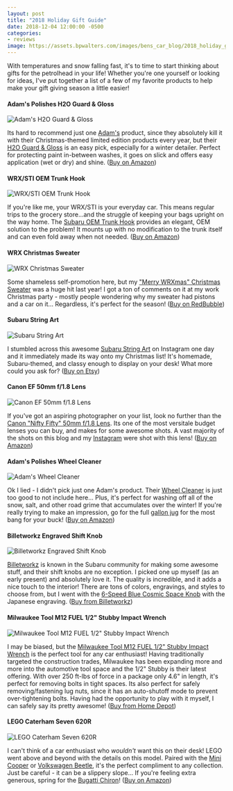 ```yaml
---
layout: post
title: "2018 Holiday Gift Guide"
date: 2018-12-04 12:00:00 -0500
categories:
- reviews
image: https://assets.bpwalters.com/images/bens_car_blog/2018_holiday_gift_guide/bcb_christmas_2018.jpg
---
```


<span class="is-first-letter">W</span>ith temperatures and snow falling fast, it's to time to start thinking about gifts for the petrolhead in your life! Whether you're one yourself or looking for ideas, I've put together a list of a few of my favorite products to help make your gift giving season a little easier!

#### Adam's Polishes H2O Guard & Gloss

![Adam's H2O Guard & Gloss](https://assets.bpwalters.com/images/bens_car_blog/2018_holiday_gift_guide/adams_h2o.png)

Its hard to recommend just one [Adam's](https://adamspolishes.com/) product, since they absolutely kill it with their Christmas-themed limited edition products every year, but their [H2O Guard & Gloss](https://amzn.to/2PhixWh) is an easy pick, especially for a winter detailer. Perfect for protecting paint in-between washes, it goes on slick and offers easy application (wet or dry) and shine. ([Buy on Amazon](https://amzn.to/2PhixWh))

#### WRX/STI OEM Trunk Hook

![WRX/STI OEM Trunk Hook](https://assets.bpwalters.com/images/bens_car_blog/2018_holiday_gift_guide/trunk_hook.png)

If you're like me, your WRX/STI is your everyday car. This means regular trips to the grocery store...and the struggle of keeping your bags upright on the way home. The [Subaru OEM Trunk Hook](https://amzn.to/2UgnBOi) provides an elegant, OEM solution to the problem! It mounts up with no modification to the trunk itself and can even fold away when not needed. ([Buy on Amazon](https://amzn.to/2UgnBOi))

#### WRX Christmas Sweater

![WRX Christmas Sweater](https://assets.bpwalters.com/images/bens_car_blog/2018_holiday_gift_guide/wrx_sweater.png)

Some shameless self-promotion here, but my ["Merry WRXmas" Christmas Sweater](https://www.redbubble.com/people/turbosandtees/works/29190585-merry-wrxmas?p=lightweight-raglan-sweatshirt) was a huge hit last year! I got a ton of comments on it at my work Christmas party - mostly people wondering why my sweater had pistons and a car on it... Regardless, it's perfect for the season! ([Buy on RedBubble](https://www.redbubble.com/people/turbosandtees/works/29190585-merry-wrxmas?p=lightweight-raglan-sweatshirt))

#### Subaru String Art

![Subaru String Art](https://assets.bpwalters.com/images/bens_car_blog/2018_holiday_gift_guide/string_art.jpg)

I stumbled across this awesome [Subaru String Art](https://www.etsy.com/listing/581787226/subaru-car-lover-gift-string-art-decor) on Instagram one day and it immediately made its way onto my Christmas list! It's homemade, Subaru-themed, and classy enough to display on your desk! What more could you ask for? ([Buy on Etsy](https://www.etsy.com/listing/581787226/subaru-car-lover-gift-string-art-decor))

#### Canon EF 50mm f/1.8 Lens

![Canon EF 50mm f/1.8 Lens](https://assets.bpwalters.com/images/bens_car_blog/2018_holiday_gift_guide/canon_50mm.jpg)

If you've got an aspiring photographer on your list, look no further than the [Canon "Nifty Fifty" 50mm f/1.8 Lens](https://amzn.to/2OUIMSF). Its one of the most versitale budget lenses you can buy, and makes for some awesome shots. A vast majority of the shots on this blog and my [Instagram](https://instagram.com/benscarblog) were shot with this lens! ([Buy on Amazon](https://amzn.to/2OUIMSF))

#### Adam's Polishes Wheel Cleaner

![Adam's Wheel Cleaner](https://assets.bpwalters.com/images/bens_car_blog/2018_holiday_gift_guide/adams_wheel_cleaner.png)

Ok I lied - I didn't pick just one Adam's product. Their [Wheel Cleaner](https://amzn.to/2PkxeYx) is just too good to not include here... Plus, it's perfect for washing off all of the snow, salt, and other road grime that accumulates over the winter! If you're really trying to make an impression, go for the full [gallon jug](https://amzn.to/2SzPAad) for the most bang for your buck! ([Buy on Amazon](https://amzn.to/2PkxeYx))

#### Billetworkz Engraved Shift Knob

![Billetworkz Engraved Shift Knob](https://assets.bpwalters.com/images/bens_car_blog/2018_holiday_gift_guide/billetworkz_knob.jpg)

[Billetworkz](https://billetworkz.com) is known in the Subaru community for making some awesome stuff, and their shift knobs are no exception. I picked one up myself (as an early present) and absolutely love it. The quality is incredible, and it adds a nice touch to the interior! There are tons of colors, engravings, and styles to choose from, but I went with the [6-Speed Blue Cosmic Space Knob](https://billetworkz.com/collections/subaru-wrx-6-speed/products/blue-cosmic-6-speed-wrx-japanese) with the Japanese engraving. ([Buy from Billetworkz](https://billetworkz.com/collections/subaru-wrx-6-speed/products/blue-cosmic-6-speed-wrx-japanese))

#### Milwaukee Tool M12 FUEL 1/2" Stubby Impact Wrench

![Milwaukee Tool M12 FUEL 1/2" Stubby Impact Wrench](https://assets.bpwalters.com/images/bens_car_blog/2018_holiday_gift_guide/m12_stubby.png)

I may be biased, but the [Milwaukee Tool M12 FUEL 1/2" Stubby Impact Wrench](https://www.milwaukeetool.com/Products/Power-Tools/Fastening/Impact-Wrenches/2555-20) is the perfect tool for any car enthusiast! Having traditionally targeted the construction trades, Milwaukee has been expanding more and more into the automotive tool space and the 1/2" Stubby is their latest offering. With over 250 ft-lbs of force in a package only 4.6" in length, it's perfect for removing bolts in tight spaces. Its also perfect for safely removing/fastening lug nuts, since it has an auto-shutoff mode to prevent over-tightening bolts. Having had the opportunity to play with it myself, I can safely say its pretty awesome! ([Buy from Home Depot](https://www.homedepot.com/p/Milwaukee-M12-FUEL-12-Volt-Lithium-Ion-Brushless-Cordless-Stubby-1-2-in-Impact-Wrench-Kit-with-One-4-0-and-One-2-0Ah-Batteries-2555-22/305989026))

#### LEGO Caterham Seven 620R

![LEGO Caterham Seven 620R](https://assets.bpwalters.com/images/bens_car_blog/2018_holiday_gift_guide/lego_caterham.png)

I can't think of a car enthusiast who *wouldn't* want this on their desk! LEGO went above and beyond with the details on this model. Paired with the [Mini Cooper](https://amzn.to/2Qz1KCM) or [Volkswagen Beetle](https://amzn.to/2EfVR7F), it's the perfect compliment to any collection. Just be careful - it can be a slippery slope... If you're feeling extra generous, spring for the [Bugatti Chiron](https://amzn.to/2EhoO3c)! ([Buy on Amazon](https://amzn.to/2QFObBq))